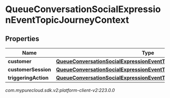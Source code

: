 # QueueConversationSocialExpressionEventTopicJourneyContext


## Properties

| Name | Type | Description | Notes |
| ------------ | ------------- | ------------- | ------------- |
| **customer** | [**QueueConversationSocialExpressionEventTopicJourneyCustomer**](QueueConversationSocialExpressionEventTopicJourneyCustomer) |  |  [optional] |
| **customerSession** | [**QueueConversationSocialExpressionEventTopicJourneyCustomerSession**](QueueConversationSocialExpressionEventTopicJourneyCustomerSession) |  |  [optional] |
| **triggeringAction** | [**QueueConversationSocialExpressionEventTopicJourneyAction**](QueueConversationSocialExpressionEventTopicJourneyAction) |  |  [optional] |




_com.mypurecloud.sdk.v2:platform-client-v2:223.0.0_
